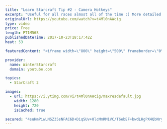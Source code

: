 ```yaml
---
title: "Learn Starcraft Tip #2 - Camera Hotkeys"
excerpt: "Useful for all races almost all of the time :) More detailed guides/tutorials under the learn to play starcraft playlist."
originalUrl: https://youtube.com/watch?v=t4Ml0nAWcig
type: video
price: Free
length: PT1M56S
publishedDateTime: 2017-10-23T18:17:42Z
heat: 53

featuredContent: "<iframe width=\"800\" height=\"500\" frameborder=\"0\" src=\"https://www.youtube.com/embed/t4Ml0nAWcig\" allow=\"accelerometer; autoplay; encrypted-media; gyroscope; picture-in-picture\" allowfullscreen></iframe>"

provider:
  name: WinterStarcraft
  domain: youtube.com

topics:
  - StarCraft 2

images:
  - url: https://i.ytimg.com/vi/t4Ml0nAWcig/maxresdefault.jpg
    width: 1280
    height: 720
    isCached: true

secured: "4suHmPiwLNSZ35sNFAC6D+DiqSUv+0lcMmRM1VC/T6ebEF+bwdLHgPX4QbNryEtfryM38bBb4ekYrf64g7aC9SQsbprGlK/fPEC2sjvnsLMGq3VTyhEInYbNU+3r38B/Wg/HV90t5Gz7l3O3pRP3PuATvr7zGZSoY4wX8Fpb0pH6PtwJcSOResQP2FRPuemswEB2BWhlcRQfN5wiXvEcCZch6qbGWzVOKP74DubPK63Cl9NX8OeOJdCYiOH+7fqnmmTl1cz8Qlcxx7bPMRFwCGtU1pXvv9+c99NTeNOJ8fRXqgx/uO4JECgqFUDp6zYPiV3Mj827EsQJMtm+fySIPHCdQdcACnmi8Q6Jk6X7ZgHGPIYT3TyRca7FbXhd1Wkdep8Dp6qG0Lx03jpRHzDWTcnnMmZ/W4Ls2tocpKNeAN8=;9vZxZDkaML4c0RRCphCV8A=="
---
```


